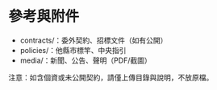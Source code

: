 # 參考與附件
- contracts/：委外契約、招標文件（如有公開）
- policies/：他縣市標竿、中央指引
- media/：新聞、公告、聲明（PDF/截圖）

注意：如含個資或未公開契約，請僅上傳目錄與說明，不放原檔。
